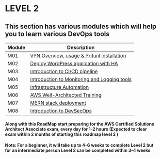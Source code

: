 # LEVEL 2 

## This section has various modules which will help you to learn various DevOps tools 

| Module |   Description  |
|---------|----------------|
|  M01    | [VPN Overview, usage & Pritunl installation](M1-VPN)  |
|  M02    | [Deploy WordPress application with HA](M2-WebApp2TierHA)  |
|  M03    | [Introduction to CI/CD pipeline](M3-CI-CD)  |
|  M04    | [Introduction to Monitoring and Logging tools](M4-Observability)  |
|  M05    | [Infrastructure Automation](M5-InfraAutomation)  |
|  M06    | [AWS Well-Architected Training](M6-WellArchitectedTraining)  |
|  M07    | [MERN stack deployment ](M7-WebApp3Tier-MERN)  |
|  M08    | [Introduction to DevSecOps ](M8-DevSecOps)  |


#### Along with this RoadMap start preparing for the AWS Certified Solutions Architect Associate exam,  every day for 1-2 hours (Expected to clear exam within 2 months of starting this roadmap level 2 )

#### Note: For a beginner, it will take up to 4-6 weeks to complete Level 2 but for an intermediate person Level 2 can be completed within 3-4 weeks  

